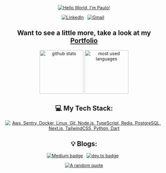 <div align="center">

[![Hello World, I'm Paulo!](assets/header.gif)](https://github.com/paulocod)

[![LinkedIn](https://skillicons.dev/icons?i=linkedin)](https://www.linkedin.com/in/paulovcampos/) &nbsp;
[![Gmail](https://skillicons.dev/icons?i=gmail)](mailto:paulo.campos.dev@gmail.com?subject=Hello%20Paulo,%20From%20Github) &nbsp;
## Want to see a little more, take a look at my <a href="https://paulocod.github.io/Portfolio/" target="_blank">Portfolio</a>

<p>
  <img height="140em" alt="github stats" src="https://github-readme-stats.vercel.app/api?username=paulocod&show_icons=true&theme=dark"/>
  <img height="140em" alt="most used languages" src="https://github-readme-stats.vercel.app/api/top-langs/?username=paulocod&layout=compact&langs_count=7&theme=dark"/>
<p/>

## 💻 My Tech Stack:

[![Aws, Sentry, Docker, Linux, Git, Node.js, TypeScript, Redis, PostgreSQL, Next.js, TailwindCSS, Python, Dart](https://skillicons.dev/icons?i=aws,sentry,docker,linux,git,nodejs,ts,redis,postgresql,next,tailwind,python,dart)](https://skillicons.dev)

## 💡 Blogs:
<p>
    <a target="_blank"href="https://medium.com/@paulo.campos.dev"><img alt="Medium badge" src="https://img.shields.io/badge/Medium-12100E?style=for-the-badge&logo=medium&logoColor=white" /></a>&nbsp;&nbsp;
    <a target="_blank"href="https://dev.to/paulocod"><img alt="dev.to badge" src="https://img.shields.io/badge/dev.to-0A0A0A?style=for-the-badge&logo=dev.to&logoColor=white" /></a>&nbsp;&nbsp;
</p>

[![A random quote](https://quotes-github-readme.vercel.app/api?type=horizontal&theme=dark)](https://github.com/piyushsuthar/github-readme-quotes)

</div>